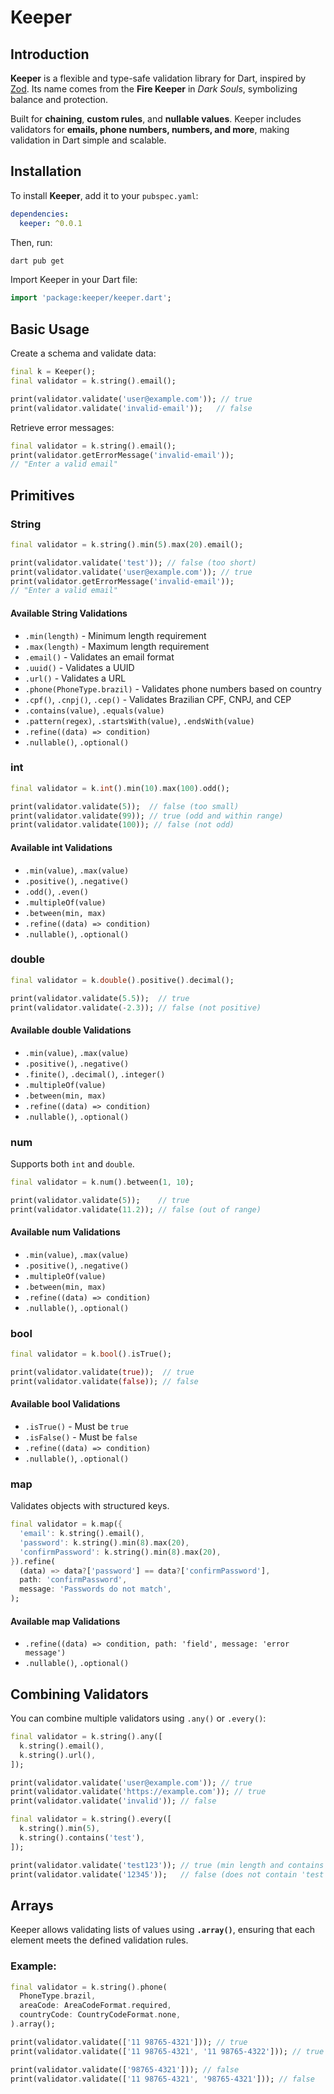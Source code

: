 # Keeper

## Introduction

**Keeper** is a flexible and type-safe validation library for Dart, inspired by [Zod](https://zod.dev). Its name comes from the **Fire Keeper** in _Dark Souls_, symbolizing balance and protection.

Built for **chaining**, **custom rules**, and **nullable values**. Keeper includes validators for **emails, phone numbers, numbers, and more**, making validation in Dart simple and scalable.

## Installation

To install **Keeper**, add it to your `pubspec.yaml`:

```yaml
dependencies:
  keeper: ^0.0.1
```

Then, run:

```sh
dart pub get
```

Import Keeper in your Dart file:

```dart
import 'package:keeper/keeper.dart';
```

## Basic Usage

Create a schema and validate data:

```dart
final k = Keeper();
final validator = k.string().email();

print(validator.validate('user@example.com')); // true
print(validator.validate('invalid-email'));   // false
```

Retrieve error messages:

```dart
final validator = k.string().email();
print(validator.getErrorMessage('invalid-email'));
// "Enter a valid email"
```

## Primitives

### String

```dart
final validator = k.string().min(5).max(20).email();

print(validator.validate('test')); // false (too short)
print(validator.validate('user@example.com')); // true
print(validator.getErrorMessage('invalid-email'));
// "Enter a valid email"
```

#### Available String Validations

- `.min(length)` - Minimum length requirement
- `.max(length)` - Maximum length requirement
- `.email()` - Validates an email format
- `.uuid()` - Validates a UUID
- `.url()` - Validates a URL
- `.phone(PhoneType.brazil)` - Validates phone numbers based on country
- `.cpf()`, `.cnpj()`, `.cep()` - Validates Brazilian CPF, CNPJ, and CEP
- `.contains(value)`, `.equals(value)`
- `.pattern(regex)`, `.startsWith(value)`, `.endsWith(value)`
- `.refine((data) => condition)`
- `.nullable()`, `.optional()`

### int

```dart
final validator = k.int().min(10).max(100).odd();

print(validator.validate(5));  // false (too small)
print(validator.validate(99)); // true (odd and within range)
print(validator.validate(100)); // false (not odd)
```

#### Available int Validations

- `.min(value)`, `.max(value)`
- `.positive()`, `.negative()`
- `.odd()`, `.even()`
- `.multipleOf(value)`
- `.between(min, max)`
- `.refine((data) => condition)`
- `.nullable()`, `.optional()`

### double

```dart
final validator = k.double().positive().decimal();

print(validator.validate(5.5));  // true
print(validator.validate(-2.3)); // false (not positive)
```

#### Available double Validations

- `.min(value)`, `.max(value)`
- `.positive()`, `.negative()`
- `.finite()`, `.decimal()`, `.integer()`
- `.multipleOf(value)`
- `.between(min, max)`
- `.refine((data) => condition)`
- `.nullable()`, `.optional()`

### num

Supports both `int` and `double`.

```dart
final validator = k.num().between(1, 10);

print(validator.validate(5));    // true
print(validator.validate(11.2)); // false (out of range)
```

#### Available num Validations

- `.min(value)`, `.max(value)`
- `.positive()`, `.negative()`
- `.multipleOf(value)`
- `.between(min, max)`
- `.refine((data) => condition)`
- `.nullable()`, `.optional()`

### bool

```dart
final validator = k.bool().isTrue();

print(validator.validate(true));  // true
print(validator.validate(false)); // false
```

#### Available bool Validations

- `.isTrue()` - Must be `true`
- `.isFalse()` - Must be `false`
- `.refine((data) => condition)`
- `.nullable()`, `.optional()`

### map

Validates objects with structured keys.

```dart
final validator = k.map({
  'email': k.string().email(),
  'password': k.string().min(8).max(20),
  'confirmPassword': k.string().min(8).max(20),
}).refine(
  (data) => data?['password'] == data?['confirmPassword'],
  path: 'confirmPassword',
  message: 'Passwords do not match',
);
```

#### Available map Validations

- `.refine((data) => condition, path: 'field', message: 'error message')`
- `.nullable()`, `.optional()`

## Combining Validators

You can combine multiple validators using `.any()` or `.every()`:

```dart
final validator = k.string().any([
  k.string().email(),
  k.string().url(),
]);

print(validator.validate('user@example.com')); // true
print(validator.validate('https://example.com')); // true
print(validator.validate('invalid')); // false
```

```dart
final validator = k.string().every([
  k.string().min(5),
  k.string().contains('test'),
]);

print(validator.validate('test123')); // true (min length and contains 'test')
print(validator.validate('12345'));   // false (does not contain 'test')
```

## Arrays

Keeper allows validating lists of values using **`.array()`**, ensuring that each element meets the defined validation rules.

### Example:

```dart
final validator = k.string().phone(
  PhoneType.brazil,
  areaCode: AreaCodeFormat.required,
  countryCode: CountryCodeFormat.none,
).array();

print(validator.validate(['11 98765-4321'])); // true
print(validator.validate(['11 98765-4321', '11 98765-4322'])); // true

print(validator.validate(['98765-4321'])); // false
print(validator.validate(['11 98765-4321', '98765-4321'])); // false
```
